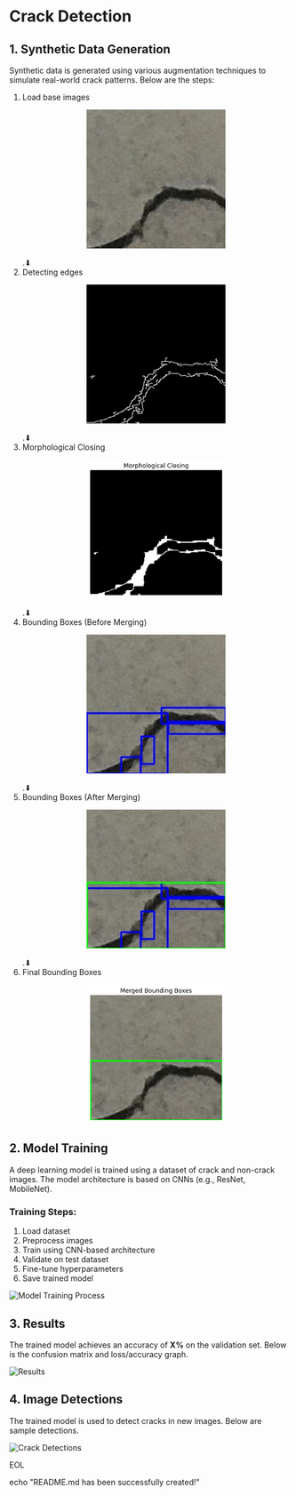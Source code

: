 
# Crack Detection

## 1. Synthetic Data Generation
Synthetic data is generated using various augmentation techniques to simulate real-world crack patterns. Below are the steps:


1. Load base images  
   <p align="center">
       <img src="assets/a.jpg" alt="Original Image" width="250" height="250">
   </p>  
                                        .⬇  
2. Detecting edges  
   <p align="center">
       <img src="assets/b.jpg" alt="Edge Detection" width="250" height="250">
   </p>  
                                        .⬇
3. Morphological Closing  
   <p align="center">
       <img src="assets/c.png" alt="Morphological Closing" width="250" height="250">
   </p>  
                                        .⬇
4. Bounding Boxes (Before Merging)  
   <p align="center">
       <img src="assets/d.jpg" alt="Bounding Boxes Before Merging" width="250" height="250">
   </p>  
                                       .⬇ 
5. Bounding Boxes (After Merging)  
   <p align="center">
       <img src="assets/e.jpg" alt="Bounding Boxes After Merging" width="250" height="250">
   </p>  
                                       .⬇
6. Final Bounding Boxes  
   <p align="center">
       <img src="assets/f.png" alt="Final Bounding Boxes" width="250" height="250">
   </p>  


## 2. Model Training
A deep learning model is trained using a dataset of crack and non-crack images. The model architecture is based on CNNs (e.g., ResNet, MobileNet).

### Training Steps:
1. Load dataset  
2. Preprocess images  
3. Train using CNN-based architecture  
4. Validate on test dataset  
5. Fine-tune hyperparameters  
6. Save trained model  

![Model Training Process](images/model_training.png)

## 3. Results
The trained model achieves an accuracy of **X%** on the validation set. Below is the confusion matrix and loss/accuracy graph.

![Results](images/results.png)

## 4. Image Detections
The trained model is used to detect cracks in new images. Below are sample detections.

![Crack Detections](images/crack_detections.png)

EOL

echo "README.md has been successfully created!"
